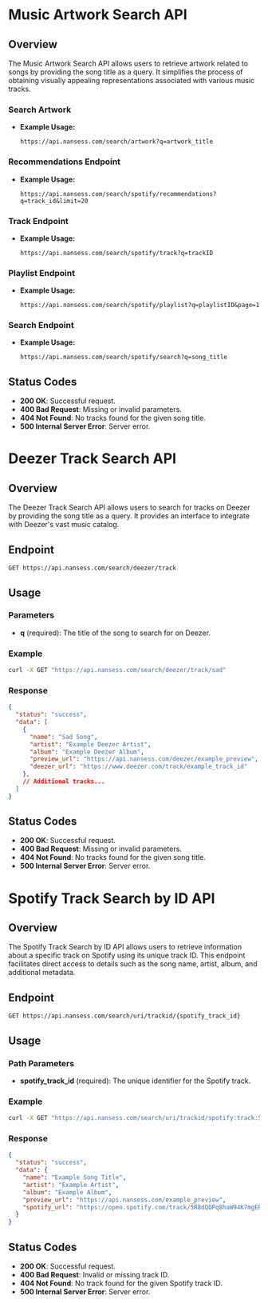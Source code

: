 # Music Artwork Search API

## Overview

The Music Artwork Search API allows users to retrieve artwork related to songs by providing the song title as a query. It simplifies the process of obtaining visually appealing representations associated with various music tracks.
### Search Artwork

- **Example Usage:**
  ```
  https://api.nansess.com/search/artwork?q=artwork_title
  ```

### Recommendations Endpoint

- **Example Usage:**
  ```
  https://api.nansess.com/search/spotify/recommendations?q=track_id&limit=20
  ```

### Track Endpoint

- **Example Usage:**
  ```
  https://api.nansess.com/search/spotify/track?q=trackID
  ```

### Playlist Endpoint

- **Example Usage:**
  ```
  https://api.nansess.com/search/spotify/playlist?q=playlistID&page=1
  ```

### Search Endpoint

- **Example Usage:**
  ```
  https://api.nansess.com/search/spotify/search?q=song_title
  ```

## Status Codes

- **200 OK**: Successful request.
- **400 Bad Request**: Missing or invalid parameters.
- **404 Not Found**: No tracks found for the given song title.
- **500 Internal Server Error**: Server error.


# Deezer Track Search API

## Overview

The Deezer Track Search API allows users to search for tracks on Deezer by providing the song title as a query. It provides an interface to integrate with Deezer's vast music catalog.

## Endpoint

```
GET https://api.nansess.com/search/deezer/track
```

## Usage

### Parameters

- **q** (required): The title of the song to search for on Deezer.

### Example

```bash
curl -X GET "https://api.nansess.com/search/deezer/track/sad"
```

### Response

```json
{
  "status": "success",
  "data": [
    {
      "name": "Sad Song",
      "artist": "Example Deezer Artist",
      "album": "Example Deezer Album",
      "preview_url": "https://api.nansess.com/deezer/example_preview",
      "deezer_url": "https://www.deezer.com/track/example_track_id"
    },
    // Additional tracks...
  ]
}
```

## Status Codes

- **200 OK**: Successful request.
- **400 Bad Request**: Missing or invalid parameters.
- **404 Not Found**: No tracks found for the given song title.
- **500 Internal Server Error**: Server error.

# Spotify Track Search by ID API

## Overview

The Spotify Track Search by ID API allows users to retrieve information about a specific track on Spotify using its unique track ID. This endpoint facilitates direct access to details such as the song name, artist, album, and additional metadata.

## Endpoint

```
GET https://api.nansess.com/search/uri/trackid/{spotify_track_id}
```

## Usage

### Path Parameters

- **spotify_track_id** (required): The unique identifier for the Spotify track.

### Example

```bash
curl -X GET "https://api.nansess.com/search/uri/trackid/spotify:track:5R8dQOPq8haW94K7mgERlO"
```

### Response

```json
{
  "status": "success",
  "data": {
    "name": "Example Song Title",
    "artist": "Example Artist",
    "album": "Example Album",
    "preview_url": "https://api.nansess.com/example_preview",
    "spotify_url": "https://open.spotify.com/track/5R8dQOPq8haW94K7mgERlO"
  }
}
```

## Status Codes

- **200 OK**: Successful request.
- **400 Bad Request**: Invalid or missing track ID.
- **404 Not Found**: No track found for the given Spotify track ID.
- **500 Internal Server Error**: Server error.


